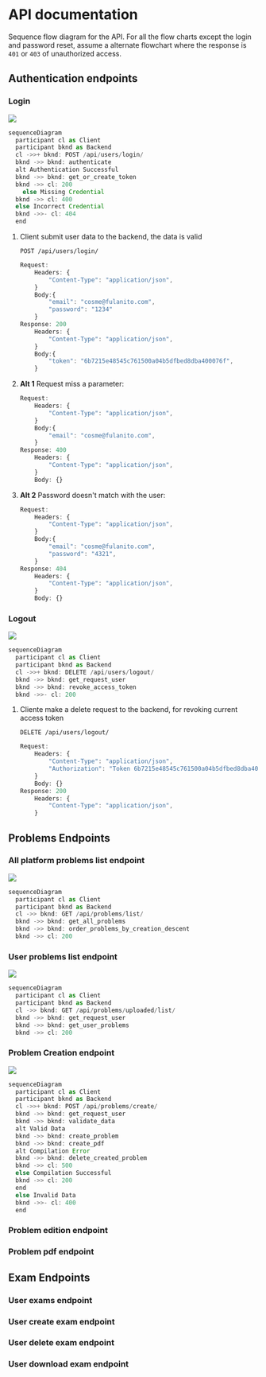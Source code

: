 # API documentation

Sequence flow diagram for the API. For all the flow charts except the login and password reset, assume a alternate flowchart where the response is `401` or `403` of unauthorized access.

## Authentication endpoints

### Login

[![](https://mermaid.ink/img/eyJjb2RlIjoic2VxdWVuY2VEaWFncmFtXG4gIHBhcnRpY2lwYW50IGNsIGFzIENsaWVudFxuICBwYXJ0aWNpcGFudCBia25kIGFzIEJhY2tlbmRcbiAgY2wgLT4-KyBia25kOiBQT1NUIC9hcGkvdXNlcnMvbG9naW4vXG4gIGJrbmQgLT4-IGJrbmQ6IGF1dGhlbnRpY2F0ZVxuICBhbHQgQXV0aGVudGljYXRpb24gU3VjY2Vzc2Z1bCBcbiAgYmtuZCAtPj4gYmtuZDogZ2V0X29yX2NyZWF0ZV90b2tlblxuICBia25kIC0-PiBjbDogMjAwXG5cdGVsc2UgTWlzc2luZyBDcmVkZW50aWFsXG4gIGJrbmQgLT4-IGNsOiA0MDBcbiAgZWxzZSBJbmNvcnJlY3QgQ3JlZGVudGlhbFxuICBia25kIC0-Pi0gY2w6IDQwNFxuICBlbmQiLCJtZXJtYWlkIjp7InRoZW1lIjoiZGVmYXVsdCJ9LCJ1cGRhdGVFZGl0b3IiOmZhbHNlfQ)](https://mermaid-js.github.io/mermaid-live-editor/#/edit/eyJjb2RlIjoic2VxdWVuY2VEaWFncmFtXG4gIHBhcnRpY2lwYW50IGNsIGFzIENsaWVudFxuICBwYXJ0aWNpcGFudCBia25kIGFzIEJhY2tlbmRcbiAgY2wgLT4-KyBia25kOiBQT1NUIC9hcGkvdXNlcnMvbG9naW4vXG4gIGJrbmQgLT4-IGJrbmQ6IGF1dGhlbnRpY2F0ZVxuICBhbHQgQXV0aGVudGljYXRpb24gU3VjY2Vzc2Z1bCBcbiAgYmtuZCAtPj4gYmtuZDogZ2V0X29yX2NyZWF0ZV90b2tlblxuICBia25kIC0-PiBjbDogMjAwXG5cdGVsc2UgTWlzc2luZyBDcmVkZW50aWFsXG4gIGJrbmQgLT4-IGNsOiA0MDBcbiAgZWxzZSBJbmNvcnJlY3QgQ3JlZGVudGlhbFxuICBia25kIC0-Pi0gY2w6IDQwNFxuICBlbmQiLCJtZXJtYWlkIjp7InRoZW1lIjoiZGVmYXVsdCJ9LCJ1cGRhdGVFZGl0b3IiOmZhbHNlfQ)

```js
sequenceDiagram
  participant cl as Client
  participant bknd as Backend
  cl ->>+ bknd: POST /api/users/login/
  bknd ->> bknd: authenticate
  alt Authentication Successful
  bknd ->> bknd: get_or_create_token
  bknd ->> cl: 200
	else Missing Credential
  bknd ->> cl: 400
  else Incorrect Credential
  bknd ->>- cl: 404
  end
```

1. Client submit user data to the backend, the data is valid

   `POST /api/users/login/`

   ```js
   Request:
       Headers: {
           "Content-Type": "application/json",
       }
       Body:{
           "email": "cosme@fulanito.com",
           "password": "1234"
       }
   Response: 200
       Headers: {
           "Content-Type": "application/json",
       }
       Body:{
           "token": "6b7215e48545c761500a04b5dfbed8dba400076f",
       }
   ```

2. **Alt 1** Request miss a parameter:

   ```js
   Request:
       Headers: {
           "Content-Type": "application/json",
       }
       Body:{
           "email": "cosme@fulanito.com",
       }
   Response: 400
       Headers: {
           "Content-Type": "application/json",
       }
       Body: {}
   ```

3. **Alt 2** Password doesn't match with the user:
   ```js
   Request:
       Headers: {
           "Content-Type": "application/json",
       }
       Body:{
           "email": "cosme@fulanito.com",
           "password": "4321",
       }
   Response: 404
       Headers: {
           "Content-Type": "application/json",
       }
       Body: {}
   ```

### Logout

[![](https://mermaid.ink/img/eyJjb2RlIjoic2VxdWVuY2VEaWFncmFtXG4gIHBhcnRpY2lwYW50IGNsIGFzIENsaWVudFxuICBwYXJ0aWNpcGFudCBia25kIGFzIEJhY2tlbmRcbiAgY2wgLT4-KyBia25kOiBERUxFVEUgL2FwaS91c2Vycy9sb2dvdXQvXG4gIGJrbmQgLT4-IGJrbmQ6IGdldF9yZXF1ZXN0X3VzZXJcbiAgYmtuZCAtPj4gYmtuZDogcmV2b2tlX2FjY2Vzc190b2tlblxuICBia25kIC0-Pi0gY2w6IDIwMCIsIm1lcm1haWQiOnsidGhlbWUiOiJkZWZhdWx0In0sInVwZGF0ZUVkaXRvciI6ZmFsc2V9)](https://mermaid-js.github.io/mermaid-live-editor/#/edit/eyJjb2RlIjoic2VxdWVuY2VEaWFncmFtXG4gIHBhcnRpY2lwYW50IGNsIGFzIENsaWVudFxuICBwYXJ0aWNpcGFudCBia25kIGFzIEJhY2tlbmRcbiAgY2wgLT4-KyBia25kOiBERUxFVEUgL2FwaS91c2Vycy9sb2dvdXQvXG4gIGJrbmQgLT4-IGJrbmQ6IGdldF9yZXF1ZXN0X3VzZXJcbiAgYmtuZCAtPj4gYmtuZDogcmV2b2tlX2FjY2Vzc190b2tlblxuICBia25kIC0-Pi0gY2w6IDIwMCIsIm1lcm1haWQiOnsidGhlbWUiOiJkZWZhdWx0In0sInVwZGF0ZUVkaXRvciI6ZmFsc2V9)

```js
sequenceDiagram
  participant cl as Client
  participant bknd as Backend
  cl ->>+ bknd: DELETE /api/users/logout/
  bknd ->> bknd: get_request_user
  bknd ->> bknd: revoke_access_token
  bknd ->>- cl: 200
```

1. Cliente make a delete request to the backend, for revoking current access token

   `DELETE /api/users/logout/`

   ```js
   Request:
       Headers: {
           "Content-Type": "application/json",
           "Authorization": "Token 6b7215e48545c761500a04b5dfbed8dba400076f",
       }
       Body: {}
   Response: 200
       Headers: {
           "Content-Type": "application/json",
       }
   ```

## Problems Endpoints

### All platform problems list endpoint

[![](https://mermaid.ink/img/eyJjb2RlIjoic2VxdWVuY2VEaWFncmFtXG4gIHBhcnRpY2lwYW50IGNsIGFzIENsaWVudFxuICBwYXJ0aWNpcGFudCBia25kIGFzIEJhY2tlbmRcbiAgY2wgLT4-IGJrbmQ6IEdFVCAvYXBpL3Byb2JsZW1zL2xpc3QvXG4gIGJrbmQgLT4-IGJrbmQ6IGdldF9hbGxfcHJvYmxlbXNcbiAgYmtuZCAtPj4gYmtuZDogb3JkZXJfcHJvYmxlbXNfYnlfY3JlYXRpb25fZGVzY2VudFxuICBia25kIC0-PiBjbDogMjAwIiwibWVybWFpZCI6eyJ0aGVtZSI6ImRlZmF1bHQifSwidXBkYXRlRWRpdG9yIjpmYWxzZX0)](https://mermaid-js.github.io/mermaid-live-editor/#/edit/eyJjb2RlIjoic2VxdWVuY2VEaWFncmFtXG4gIHBhcnRpY2lwYW50IGNsIGFzIENsaWVudFxuICBwYXJ0aWNpcGFudCBia25kIGFzIEJhY2tlbmRcbiAgY2wgLT4-IGJrbmQ6IEdFVCAvYXBpL3Byb2JsZW1zL2xpc3QvXG4gIGJrbmQgLT4-IGJrbmQ6IGdldF9hbGxfcHJvYmxlbXNcbiAgYmtuZCAtPj4gYmtuZDogb3JkZXJfcHJvYmxlbXNfYnlfY3JlYXRpb25fZGVzY2VudFxuICBia25kIC0-PiBjbDogMjAwIiwibWVybWFpZCI6eyJ0aGVtZSI6ImRlZmF1bHQifSwidXBkYXRlRWRpdG9yIjpmYWxzZX0)

```js
sequenceDiagram
  participant cl as Client
  participant bknd as Backend
  cl ->> bknd: GET /api/problems/list/
  bknd ->> bknd: get_all_problems
  bknd ->> bknd: order_problems_by_creation_descent
  bknd ->> cl: 200
```

### User problems list endpoint

[![](https://mermaid.ink/img/eyJjb2RlIjoic2VxdWVuY2VEaWFncmFtXG4gIHBhcnRpY2lwYW50IGNsIGFzIENsaWVudFxuICBwYXJ0aWNpcGFudCBia25kIGFzIEJhY2tlbmRcbiAgY2wgLT4-IGJrbmQ6IEdFVCAvYXBpL3Byb2JsZW1zL3VwbG9hZGVkL2xpc3QvXG4gIGJrbmQgLT4-IGJrbmQ6IGdldF9yZXF1ZXN0X3VzZXJcbiAgYmtuZCAtPj4gYmtuZDogZ2V0X3VzZXJfcHJvYmxlbXNcbiAgYmtuZCAtPj4gY2w6IDIwMCIsIm1lcm1haWQiOnsidGhlbWUiOiJkZWZhdWx0In0sInVwZGF0ZUVkaXRvciI6ZmFsc2V9)](https://mermaid-js.github.io/mermaid-live-editor/#/edit/eyJjb2RlIjoic2VxdWVuY2VEaWFncmFtXG4gIHBhcnRpY2lwYW50IGNsIGFzIENsaWVudFxuICBwYXJ0aWNpcGFudCBia25kIGFzIEJhY2tlbmRcbiAgY2wgLT4-IGJrbmQ6IEdFVCAvYXBpL3Byb2JsZW1zL3VwbG9hZGVkL2xpc3QvXG4gIGJrbmQgLT4-IGJrbmQ6IGdldF9yZXF1ZXN0X3VzZXJcbiAgYmtuZCAtPj4gYmtuZDogZ2V0X3VzZXJfcHJvYmxlbXNcbiAgYmtuZCAtPj4gY2w6IDIwMCIsIm1lcm1haWQiOnsidGhlbWUiOiJkZWZhdWx0In0sInVwZGF0ZUVkaXRvciI6ZmFsc2V9)

```js
sequenceDiagram
  participant cl as Client
  participant bknd as Backend
  cl ->> bknd: GET /api/problems/uploaded/list/
  bknd ->> bknd: get_request_user
  bknd ->> bknd: get_user_problems
  bknd ->> cl: 200
```

### Problem Creation endpoint

[![](https://mermaid.ink/img/eyJjb2RlIjoic2VxdWVuY2VEaWFncmFtXG4gIHBhcnRpY2lwYW50IGNsIGFzIENsaWVudFxuICBwYXJ0aWNpcGFudCBia25kIGFzIEJhY2tlbmRcbiAgY2wgLT4-KyBia25kOiBQT1NUIC9hcGkvcHJvYmxlbXMvY3JlYXRlL1xuICBia25kIC0-PiBia25kOiBnZXRfcmVxdWVzdF91c2VyXG4gIGJrbmQgLT4-IGJrbmQ6IHZhbGlkYXRlX2RhdGFcbiAgYWx0IFZhbGlkIERhdGFcbiAgYmtuZCAtPj4gYmtuZDogY3JlYXRlX3Byb2JsZW1cbiAgYmtuZCAtPj4gYmtuZDogY3JlYXRlX3BkZlxuICBhbHQgQ29tcGlsYXRpb24gRXJyb3JcbiAgYmtuZCAtPj4gYmtuZDogZGVsZXRlX2NyZWF0ZWRfcHJvYmxlbVxuICBia25kIC0-PiBjbDogNTAwXG4gIGVsc2UgQ29tcGlsYXRpb24gU3VjY2Vzc2Z1bFxuICBia25kIC0-PiBjbDogMjAwXG4gIGVuZFxuICBlbHNlIEludmFsaWQgRGF0YVxuICBia25kIC0-Pi0gY2w6IDQwMFxuICBlbmQiLCJtZXJtYWlkIjp7InRoZW1lIjoiZGVmYXVsdCJ9LCJ1cGRhdGVFZGl0b3IiOmZhbHNlfQ)](https://mermaid-js.github.io/mermaid-live-editor/#/edit/eyJjb2RlIjoic2VxdWVuY2VEaWFncmFtXG4gIHBhcnRpY2lwYW50IGNsIGFzIENsaWVudFxuICBwYXJ0aWNpcGFudCBia25kIGFzIEJhY2tlbmRcbiAgY2wgLT4-KyBia25kOiBQT1NUIC9hcGkvcHJvYmxlbXMvY3JlYXRlL1xuICBia25kIC0-PiBia25kOiBnZXRfcmVxdWVzdF91c2VyXG4gIGJrbmQgLT4-IGJrbmQ6IHZhbGlkYXRlX2RhdGFcbiAgYWx0IFZhbGlkIERhdGFcbiAgYmtuZCAtPj4gYmtuZDogY3JlYXRlX3Byb2JsZW1cbiAgYmtuZCAtPj4gYmtuZDogY3JlYXRlX3BkZlxuICBhbHQgQ29tcGlsYXRpb24gRXJyb3JcbiAgYmtuZCAtPj4gYmtuZDogZGVsZXRlX2NyZWF0ZWRfcHJvYmxlbVxuICBia25kIC0-PiBjbDogNTAwXG4gIGVsc2UgQ29tcGlsYXRpb24gU3VjY2Vzc2Z1bFxuICBia25kIC0-PiBjbDogMjAwXG4gIGVuZFxuICBlbHNlIEludmFsaWQgRGF0YVxuICBia25kIC0-Pi0gY2w6IDQwMFxuICBlbmQiLCJtZXJtYWlkIjp7InRoZW1lIjoiZGVmYXVsdCJ9LCJ1cGRhdGVFZGl0b3IiOmZhbHNlfQ)

```js
sequenceDiagram
  participant cl as Client
  participant bknd as Backend
  cl ->>+ bknd: POST /api/problems/create/
  bknd ->> bknd: get_request_user
  bknd ->> bknd: validate_data
  alt Valid Data
  bknd ->> bknd: create_problem
  bknd ->> bknd: create_pdf
  alt Compilation Error
  bknd ->> bknd: delete_created_problem
  bknd ->> cl: 500
  else Compilation Successful
  bknd ->> cl: 200
  end
  else Invalid Data
  bknd ->>- cl: 400
  end
```

### Problem edition endpoint

### Problem pdf endpoint

## Exam Endpoints

### User exams endpoint

### User create exam endpoint

### User delete exam endpoint

### User download exam endpoint
